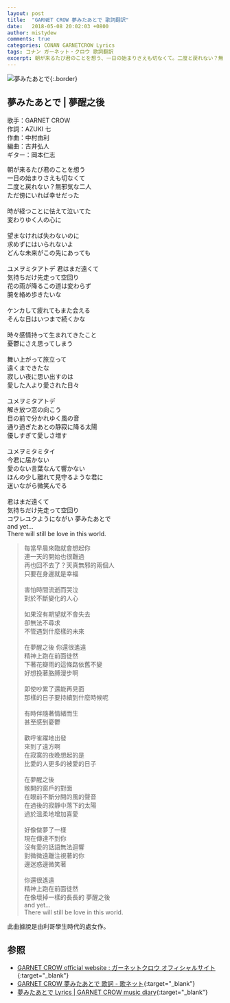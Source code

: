 ```yaml
---
layout: post
title:  "GARNET CROW 夢みたあとで 歌詞翻訳"
date:   2018-05-08 20:02:03 +0800
author: mistydew
comments: true
categories: CONAN GARNETCROW Lyrics
tags: コナン ガーネット・クロウ 歌詞翻訳
excerpt: 朝が来るたび君のことを想う、一日の始まりさえも切なくて。二度と戻れない？無邪気な二人、ただ傍にいれば幸せだった。
---
```

![夢みたあとで](https://raw.githubusercontent.com/mistydew/gc2/master/cover/single/SG10_夢みたあとで.jpg){:.border}

## 夢みたあとで | 夢醒之後

歌手：GARNET CROW<br>
作詞：AZUKI 七<br>
作曲：中村由利<br>
編曲：古井弘人<br>
ギター：岡本仁志

<div class="lyric-original">
<p>
朝が来るたび君のことを想う<br>
一日の始まりさえも切なくて<br>
二度と戻れない？無邪気な二人<br>
ただ傍にいれば幸せだった<br>
<br>
時が経つことに怯えて泣いてた<br>
変わりゆく人の心に<br>
<br>
望まなければ失わないのに<br>
求めずにはいられないよ<br>
どんな未来がこの先にあっても<br>
<br>
ユメヲミタアトデ 君はまだ遠くて<br>
気持ちだけ先走って空回り<br>
花の雨が降るこの道は変わらず<br>
腕を絡め歩きたいな<br>
<br>
ケンカして疲れてもまた会える<br>
そんな日はいつまで続くかな<br>
<br>
時々感情持って生まれてきたこと<br>
憂鬱にさえ思ってしまう<br>
<br>
舞い上がって旅立って<br>
遠くまできたな<br>
寂しい夜に思い出すのは<br>
愛した人より愛された日々<br>
<br>
ユメヲミタアトデ<br>
解き放つ窓の向こう<br>
目の前で分かれゆく風の音<br>
通り過ぎたあとの静寂に降る太陽<br>
優しすぎて愛しさ増す<br>
<br>
ユメヲミタミタイ<br>
今君に届かない<br>
愛のない言葉なんて響かない<br>
ほんの少し離れて見守るような君に<br>
迷いながら微笑んでる<br>
<br>
君はまだ遠くて<br>
気持ちだけ先走って空回り<br>
コワレユクようにながい 夢みたあとで<br>
and yet...<br>
There will still be love in this world.
</p>
</div>

<div class="lyric-translation">
<blockquote>
每當早晨來臨就會想起你<br>
連一天的開始也很難過<br>
再也回不去了？天真無邪的兩個人<br>
只要在身邊就是幸福<br>
<br>
害怕時間流逝而哭泣<br>
對於不斷變化的人心<br>
<br>
如果沒有期望就不會失去<br>
卻無法不尋求<br>
不管遇到什麼樣的未來<br>
<br>
在夢醒之後 你還很遙遠<br>
精神上跑在前面徒然<br>
下著花瓣雨的這條路依舊不變<br>
好想挽著胳膊漫步啊<br>
<br>
即使吵累了還能再見面<br>
那樣的日子要持續到什麼時候呢<br>
<br>
有時伴隨著情緒而生<br>
甚至感到憂鬱<br>
<br>
歡呼雀躍地出發<br>
來到了遠方啊<br>
在寂寞的夜晚想起的是<br>
比愛的人更多的被愛的日子<br>
<br>
在夢醒之後<br>
敞開的窗戶的對面<br>
在眼前不斷分開的風的聲音<br>
在過後的寂靜中落下的太陽<br>
過於溫柔地增加喜愛<br>
<br>
好像做夢了一樣<br>
現在傳達不到你<br>
沒有愛的話語無法迴響<br>
對微微遠離注視著的你<br>
邊迷惑邊微笑著<br>
<br>
你還很遙遠<br>
精神上跑在前面徒然<br>
在像壞掉一樣的長長的 夢醒之後<br>
and yet...<br>
There will still be love in this world.
</blockquote>
</div>

此曲據說是由利哥學生時代的處女作。

## 参照

* [GARNET CROW official website : ガーネットクロウ オフィシャルサイト](http://www.garnetcrow.com){:target="_blank"}
* [GARNET CROW 夢みたあとで 歌詞 - 歌ネット](https://www.uta-net.com/song/15314){:target="_blank"}
* [夢みたあとで Lyrics \| GARNET CROW music diary](https://mistydew.github.io/gc/lyrics/original/夢みたあとで.html){:target="_blank"}
